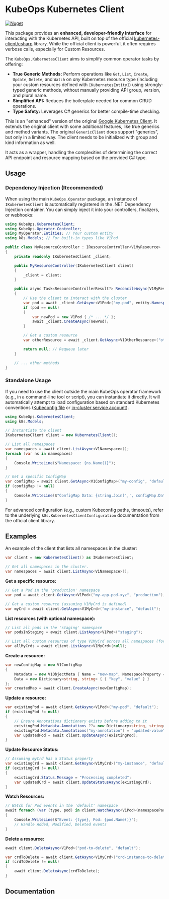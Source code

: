# KubeOps Kubernetes Client

[![Nuget](https://img.shields.io/nuget/vpre/KubeOps.KubernetesClient?label=nuget%20prerelease)](https://www.nuget.org/packages/KubeOps.KubernetesClient/absoluteLatest)

This package provides an **enhanced, developer-friendly interface** for interacting with the Kubernetes API, built on top of the official [kubernetes-client/csharp](https://github.com/kubernetes-client/csharp) library. While the official client is powerful, it often requires verbose calls, especially for Custom Resources.

The `KubeOps.KubernetesClient` aims to simplify common operator tasks by offering:

*   **True Generic Methods:** Perform operations like `Get`, `List`, `Create`, `Update`, `Delete`, and `Watch` on *any* Kubernetes resource type (including your custom resources defined with `[KubernetesEntity]`) using strongly-typed generic methods, without manually providing API group, version, and plural name.
*   **Simplified API:** Reduces the boilerplate needed for common CRUD operations.
*   **Type Safety:** Leverages C# generics for better compile-time checking.

This is an "enhanced" version of the original
[Google Kubernetes Client](https://github.com/kubernetes-client/csharp).
It extends the original client with some additional features, like
true generics and method variants. The original `GenericClient` does support
"generics", but only in a limited way. The client needs to be initialized
with group and kind information as well.

It acts as a wrapper, handling the complexities of determining the correct API endpoint and resource mapping based on the provided C# type.

## Usage

### Dependency Injection (Recommended)

When using the main `KubeOps.Operator` package, an instance of `IKubernetesClient` is automatically registered in the .NET Dependency Injection container. You can simply inject it into your controllers, finalizers, or webhooks:

```csharp
using KubeOps.KubernetesClient;
using KubeOps.Operator.Controller;
using MyOperator.Entities; // Your custom entity
using k8s.Models; // For built-in types like V1Pod

public class MyResourceController : IResourceController<V1MyResource>
{
    private readonly IKubernetesClient _client;

    public MyResourceController(IKubernetesClient client)
    {
        _client = client;
    }

    public async Task<ResourceControllerResult?> ReconcileAsync(V1MyResource entity)
    {
        // Use the client to interact with the cluster
        var pod = await _client.GetAsync<V1Pod>("my-pod", entity.Namespace());
        if (pod == null)
        {
            var newPod = new V1Pod { /* ... */ };
            await _client.CreateAsync(newPod);
        }

        // Get a custom resource
        var otherResource = await _client.GetAsync<V1OtherResource>("other-resource-name", entity.Namespace());

        return null; // Requeue later
    }

    // ... other methods
}
```

### Standalone Usage

If you need to use the client outside the main KubeOps operator framework (e.g., in a command-line tool or script), you can instantiate it directly. It will automatically attempt to load configuration based on standard Kubernetes conventions ([Kubeconfig file](https://kubernetes.io/docs/concepts/configuration/organize-cluster-access-kubeconfig/) or [in-cluster service account](https://kubernetes.io/docs/tasks/configure-pod-container/configure-service-account/)).

```csharp
using KubeOps.KubernetesClient;
using k8s.Models;

// Instantiate the client
IKubernetesClient client = new KubernetesClient();

// List all namespaces
var namespaces = await client.ListAsync<V1Namespace>();
foreach (var ns in namespaces)
{
    Console.WriteLine($"Namespace: {ns.Name()}");
}

// Get a specific ConfigMap
var configMap = await client.GetAsync<V1ConfigMap>("my-config", "default");
if (configMap != null)
{
    Console.WriteLine($"ConfigMap Data: {string.Join(',', configMap.Data)}");
}

```

For advanced configuration (e.g., custom Kubeconfig paths, timeouts), refer to the underlying `k8s.KubernetesClientConfiguration` documentation from the official client library.

## Examples

An example of the client that lists all namespaces in the cluster:

```csharp
var client = new KubernetesClient() as IKubernetesClient;

// Get all namespaces in the cluster.
var namespaces = await client.ListAsync<V1Namespace>();
```

**Get a specific resource:**

```csharp
// Get a Pod in the 'production' namespace
var pod = await client.GetAsync<V1Pod>("my-app-pod-xyz", "production");

// Get a custom resource (assuming V1MyCrd is defined)
var myCrd = await client.GetAsync<V1MyCrd>("my-instance", "default");
```

**List resources (with optional namespace):**

```csharp
// List all pods in the 'staging' namespace
var podsInStaging = await client.ListAsync<V1Pod>("staging");

// List all custom resources of type V1MyCrd across all namespaces (for cluster-scoped or if allowed by RBAC)
var allMyCrds = await client.ListAsync<V1MyCrd>(null);
```

**Create a resource:**

```csharp
var newConfigMap = new V1ConfigMap
{
    Metadata = new V1ObjectMeta { Name = "new-map", NamespaceProperty = "default" },
    Data = new Dictionary<string, string> { { "key", "value" } }
};
var createdMap = await client.CreateAsync(newConfigMap);
```

**Update a resource:**

```csharp
var existingPod = await client.GetAsync<V1Pod>("my-pod", "default");
if (existingPod != null)
{
    // Ensure Annotations dictionary exists before adding to it
    existingPod.Metadata.Annotations ??= new Dictionary<string, string>();
    existingPod.Metadata.Annotations["my-annotation"] = "updated-value";
    var updatedPod = await client.UpdateAsync(existingPod);
}
```

**Update Resource Status:**

```csharp
// Assuming myCrd has a Status property
var existingCrd = await client.GetAsync<V1MyCrd>("my-instance", "default");
if (existingCrd != null)
{
    existingCrd.Status.Message = "Processing completed";
    var updatedCrd = await client.UpdateStatusAsync(existingCrd);
}
```

**Watch Resources:**

```csharp
// Watch for Pod events in the 'default' namespace
await foreach (var (type, pod) in client.WatchAsync<V1Pod>(namespaceParameter: "default"))
{
    Console.WriteLine($"Event: {type}, Pod: {pod.Name()}");
    // Handle Added, Modified, Deleted events
}
```

**Delete a resource:**

```csharp
await client.DeleteAsync<V1Pod>("pod-to-delete", "default");

var crdToDelete = await client.GetAsync<V1MyCrd>("crd-instance-to-delete", "dev");
if (crdToDelete != null)
{
    await client.DeleteAsync(crdToDelete);
}
```

## Documentation
